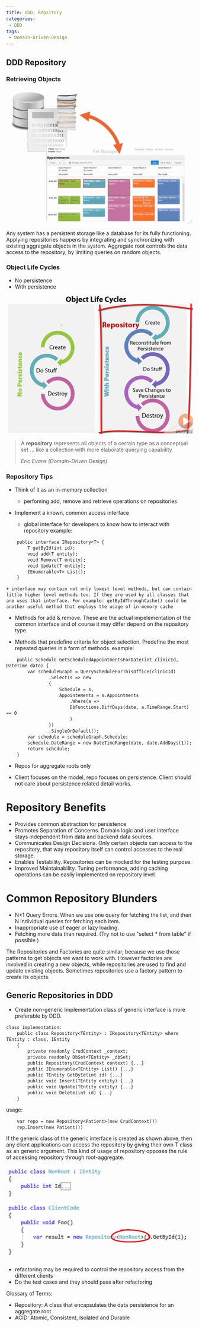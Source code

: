 ```yaml
---
title: DDD, Repsitory
categories:
 - DDD
tags:
 - Domain-Driven-Design
---
```



## DDD Repository
### Retrieving Objects

![No Image](/assets/2018-05-10-ddd-repositories/retrievingObjects.png)

Any system has a persistent storage like a database for its fully functioning. Applying repositories happens by integrating and synchronizing with existing aggregate objects in the system. Aggregate root controls the data access to the repository, by limiting queries on random objects.

### Object Life Cycles

- No persistence
- With persistence 

![No Image](/assets/2018-05-10-ddd-repositories/ObjectLifecycle.png)

> A **repository** represents all objects of a certain type as a conceptual set ... like a collection with more elaborate querying capability
>
> <cite>Eric Evans (Domain-Driven Design)</cite>


### Repository Tips
- Think of it as an in-memory collection
	+ perfoming add, remove and retrieve operations on repositories

- Implement a known, common access interface
	+ global interface for developers to know how to interact with repository
	example:

```
	public interface IRepository<T> {
		T getById(int id);
		void add(T entity);
		void Remove(T entity);
		void Update(T entity);
		IEnumerable<T> List();
	}
```

	+ interface may contain not only lowest level methods, but can contain little higher level methods too. If they are used by all classes that are uses that interface. For example: getByIdThroughCache() could be another useful method that employs the usage of in-memory cache
	
- Methods for add & remove. These are the actual impelementation of the common interface and of course it may differ depend on the repository type.

- Methods that predefine criteria for object selection. Predefine the most repeated queries in a form of methods.
	example:

```
	public Schedule GetScheduledAppointmentsForDate(int clinicId, DateTime date) {
		var scheduleGraph = QueryScheduleForThisOffice(clinicId)
				.Select(s => new
				{
					Schedule = s,
					Appointements = s.Appointments
						.Where(a =>
						DbFunctions.DiffDays(date, a.TimeRange.Start) == 0
						)
				})
				.SingleOrDefault();
		var schedule = scheduleGraph.Schedule;
		schedule.DateRange = new DateTimeRange(date, date.AddDays(1));
		return schedule;
	}
```

- Repos for aggregate roots only

- Client focuses on the model, repo focuses on persistence. Client should not care about persistence related detail works.

# Repository Benefits
- Provides common abstraction for persistence
- Promotes Separation of Concerns. Domain logic and user interface stays independent from data and backend data sources.
- Communicates Design Decisions. Only certain objects can access to the repository, that way repository itself can control accesses to the real storage.
- Enables Testability. Repositories can be mocked for the testing purpose.
- Improved Maintainability. Tuning performance, adding caching operations can be easily implemented on repository level

# Common Repository Blunders
- N+1 Query Errors. When we use one query for fetching the list, and then N individual queries for fetching each item.
- Inappropriate use of eager or lazy loading.
- Fetching more data than required. (Try not to use "select * from table" if possible )


The Repositories and Factories are quite similar, because we use those patterns to get objects we want to work with. However factories are involved in creating a new objects, while repositories are used to find and update existing objects. Sometimes repositories use a factory pattern to create its objects.


## Generic Repositories in DDD
- Create non-generic Implementation class of generic interface is more preferable by DDD. 

```
class implementation:
	public class Repository<TEntity> : IRepository<TEntity> where TEntity : class, IEntity
	{
		private readonly CrudContext _context;
		private readonly DbSet<TEntity> _dbSet;
		public Repository(CrudContext context) {...}
		public IEnumerable<TEntity> List() {...}
		public TEntity GetById(int id) {...}
		public void Insert(TEntity entity) {...}
		public void Update(TEntity entity) {...}
		public void Delete(int id) {...}
	}
```

usage: 
```
	var repo = new Repository<Patient>(new CrudContext())
	rep.Insert(new Patient())
```

If the generic class of the generic interface is created as shown above, then any client applications can access the repository by giving their own T class as an generic argument. This kind of usage of repository opposes the rule of accessing repository through root-aggregate.

![No Image](/assets/2018-05-10-ddd-repositories/genericRepositories.png)


- refactoring may be required to control the repository access from the different clients
- Do the test cases and they should pass after refactoring


Glossary of Terms:
- Repository: A class that encapsulates the data persistence for an aggregate root
- ACID: Atomic, Consistent, Isolated and Durable






